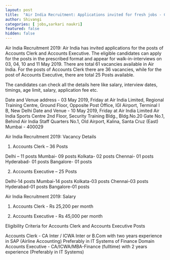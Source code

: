 ```yaml
---
layout: post
title:  "Air India Recruitment: Applications invited for fresh jobs - Check all details here"
author: Shivangi
categories: [ jobs,sarkari naukri]
featured: false
hidden: false
---
```

Air India Recruitment 2019: Air India has invited applications for the posts of Accounts Clerk and Accounts Executive. The eligible candidates can apply for the posts in the prescribed format and appear for walk-in-interviews on 03, 04, 10 and 11 May 2019. There are total 61 vacancies available in Air India. For the posts of Accounts Clerk there are 36 vacancies, while for the post of Accounts Executive, there are total 25 Posts available. 

The candidates can check all the details here like salary, interview dates, timings, age limit, salary, application fee etc. 

Date and Venue address - 03 May 2019, Friday at Air India Limited, Regional Training Centre, Ground Floor, Opposite Post Office, IGI Airport, Terminal I B, New Delhi
Date and Venue - 10 May 2019, Friday at Air India Limited Air India Sports Centre 2nd Floor, Security Training Bldg., Bldg.No.20 Gate No.1, Behind Air India Staff Quarters No.1, Old Airport, Kalina, Santa Cruz (East) Mumbai - 400029

Air India Recruitment 2019: Vacancy Details

1. Accounts Clerk – 36 Posts

Delhi – 11 posts
Mumbai- 09 posts
Kolkata- 02 posts
Chennai- 01 posts
Hyderabad- 01 posts
Bangalore- 01 posts

2. Accounts Executive – 25 Posts

Delhi-14 posts
Mumbai-14 posts
Kolkata-03 posts
Chennai-03 posts 
Hyderabad-01 posts
Bangalore-01 posts

Air India Recruitment 2019: Salary

1. Accounts Clerk - Rs 25,200 per month

2. Accounts Executive - Rs 45,000 per month

Eligibility Criteria for Accounts Clerk and Accounts Executive Posts

Accounts Clerk - CA Inter / ICWA Inter or B.Com with two years experience in SAP (Airline Accounting) Preferably in IT Systems of Finance Domain
Accounts Executive - CA/ICWA/MBA-Finance (fulltime) with 2 years experience (Preferably in IT Systems)